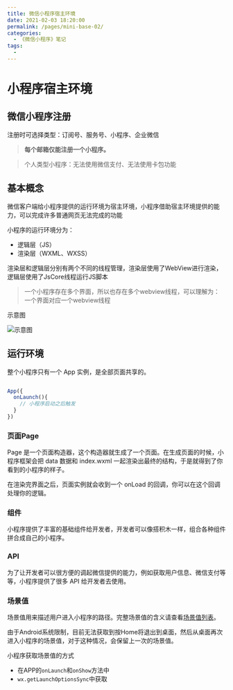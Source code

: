 ```yaml
---
title: 微信小程序宿主环境
date: 2021-02-03 18:20:00
permalink: /pages/mini-base-02/
categories:
  - 《微信小程序》笔记
tags:
  -
---
```

# 小程序宿主环境

## 微信小程序注册

注册时可选择类型：订阅号、服务号、小程序、企业微信

> **每个邮箱仅能注册一个小程序。**

> 个人类型小程序：无法使用微信支付、无法使用卡包功能

## 基本概念

微信客户端给小程序提供的运行环境为宿主环境，小程序借助宿主环境提供的能力，可以完成许多普通网页无法完成的功能

小程序的运行环境分为：
 * 逻辑层（JS）
 * 渲染层（WXML、WXSS）

渲染层和逻辑层分别有两个不同的线程管理，渲染层使用了WebView进行渲染，逻辑层使用了JsCore线程运行JS脚本

> 一个小程序存在多个界面，所以也存在多个webview线程，可以理解为：一个界面对应一个webview线程

示意图

![示意图](https://res.wx.qq.com/wxdoc/dist/assets/img/4-1.ad156d1c.png)

## 运行环境

整个小程序只有一个 App 实例，是全部页面共享的。

```javascript

App({
  onLaunch(){
    // 小程序启动之后触发
  }
})

```

### 页面Page

Page 是一个页面构造器，这个构造器就生成了一个页面。在生成页面的时候，小程序框架会把 data 数据和 index.wxml 一起渲染出最终的结构，于是就得到了你看到的小程序的样子。

在渲染完界面之后，页面实例就会收到一个 onLoad 的回调，你可以在这个回调处理你的逻辑。

### 组件

小程序提供了丰富的基础组件给开发者，开发者可以像搭积木一样，组合各种组件拼合成自己的小程序。

### API

为了让开发者可以很方便的调起微信提供的能力，例如获取用户信息、微信支付等等，小程序提供了很多 API 给开发者去使用。

### 场景值

场景值用来描述用户进入小程序的路径。完整场景值的含义请查看[场景值列表](https://developers.weixin.qq.com/miniprogram/dev/reference/scene-list.html)。

由于Android系统限制，目前无法获取到按Home将退出到桌面，然后从桌面再次进入小程序的场景值，对于这种情况，会保留上一次的场景值。

小程序获取场景值的方式

* 在APP的`onLaunch`和`onShow`方法中
* `wx.getLaunchOptionsSync`中获取